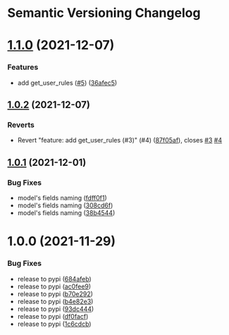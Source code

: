 # Semantic Versioning Changelog

# [1.1.0](https://github.com/chin-wag/rbact/compare/v1.0.2...v1.1.0) (2021-12-07)


### Features

* add get_user_rules ([#5](https://github.com/chin-wag/rbact/issues/5)) ([36afec5](https://github.com/chin-wag/rbact/commit/36afec5d175524b5ac2dd2dddb8dc4516aaca8ce))

## [1.0.2](https://github.com/chin-wag/rbact/compare/v1.0.1...v1.0.2) (2021-12-07)


### Reverts

* Revert "feature: add get_user_rules (#3)" (#4) ([87f05af](https://github.com/chin-wag/rbact/commit/87f05af6c01f1e1dff709acd0848859c4ff11a7d)), closes [#3](https://github.com/chin-wag/rbact/issues/3) [#4](https://github.com/chin-wag/rbact/issues/4)

## [1.0.1](https://github.com/chin-wag/rbact/compare/v1.0.0...v1.0.1) (2021-12-01)


### Bug Fixes

* model's fields naming ([fdff0f1](https://github.com/chin-wag/rbact/commit/fdff0f1b89e7e4a8698e2b5252b63b5b2fa3885d))
* model's fields naming ([308cd6f](https://github.com/chin-wag/rbact/commit/308cd6ff4255ccc625b9b205068c62a1aa17807b))
* model's fields naming ([38b4544](https://github.com/chin-wag/rbact/commit/38b4544593aac588122ba1198d2d566af6c3c735))

# 1.0.0 (2021-11-29)


### Bug Fixes

* release to pypi ([684afeb](https://github.com/chin-wag/rbact/commit/684afeb2345368debb066238bfffbf79bfa81d5c))
* release to pypi ([ac0fee9](https://github.com/chin-wag/rbact/commit/ac0fee9affcb7383c0402f73e387bab5ebb1e061))
* release to pypi ([b70e292](https://github.com/chin-wag/rbact/commit/b70e2929027792c658b5a3b3cc045f10701bfaf2))
* release to pypi ([b4e82e3](https://github.com/chin-wag/rbact/commit/b4e82e3de1eb113cff9a48fa40f7401e1c4a8f57))
* release to pypi ([93dc444](https://github.com/chin-wag/rbact/commit/93dc444dcb67c0b1cadff04f453341755051d8dc))
* release to pypi ([df0facf](https://github.com/chin-wag/rbact/commit/df0facfd07db1886f7fe9eb8c24f012de5c08b80))
* release to pypi ([1c6cdcb](https://github.com/chin-wag/rbact/commit/1c6cdcb880ea78ad262cdbee4953bf4687a62e44))
